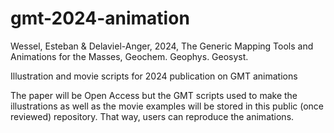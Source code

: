 # gmt-2024-animation

Wessel, Esteban & Delaviel-Anger, 2024,
	The Generic Mapping Tools and Animations for the Masses,
	Geochem. Geophys. Geosyst.
	
Illustration and movie scripts for 2024 publication on GMT animations

The paper will be Open Access but the GMT scripts used to make
the illustrations as well as the movie examples will be stored
in this public (once reviewed) repository.  That way, users can
reproduce the animations.
